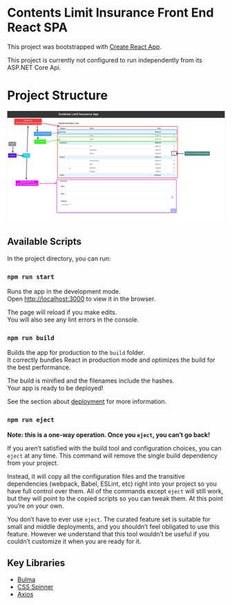 # Contents Limit Insurance Front End React SPA

This project was bootstrapped with [Create React App](https://github.com/facebook/create-react-app).

This project is currently not configured to run independently from its ASP.NET Core Api.


# Project Structure
![Project Structure](https://github.com/BryanMartinez95/ContentsLimitInsurance/blob/master/ContentsLimitInsurance/ClientApp/src/assets/img/ContentsLimitInsuranceFrontEnd.png)

## Available Scripts

In the project directory, you can run:

### `npm run start`

Runs the app in the development mode.<br />
Open [http://localhost:3000](http://localhost:3000) to view it in the browser.

The page will reload if you make edits.<br />
You will also see any lint errors in the console.

### `npm run build`

Builds the app for production to the `build` folder.<br />
It correctly bundles React in production mode and optimizes the build for the best performance.

The build is minified and the filenames include the hashes.<br />
Your app is ready to be deployed!

See the section about [deployment](https://facebook.github.io/create-react-app/docs/deployment) for more information.

### `npm run eject`

**Note: this is a one-way operation. Once you `eject`, you can’t go back!**

If you aren’t satisfied with the build tool and configuration choices, you can `eject` at any time. This command will remove the single build dependency from your project.

Instead, it will copy all the configuration files and the transitive dependencies (webpack, Babel, ESLint, etc) right into your project so you have full control over them. All of the commands except `eject` will still work, but they will point to the copied scripts so you can tweak them. At this point you’re on your own.

You don’t have to ever use `eject`. The curated feature set is suitable for small and middle deployments, and you shouldn’t feel obligated to use this feature. However we understand that this tool wouldn’t be useful if you couldn’t customize it when you are ready for it.

## Key Libraries
- [Bulma](https://bulma.io/)
- [CSS Spinner](https://projects.lukehaas.me/css-loaders/)
- [Axios](https://github.com/axios/axios)
